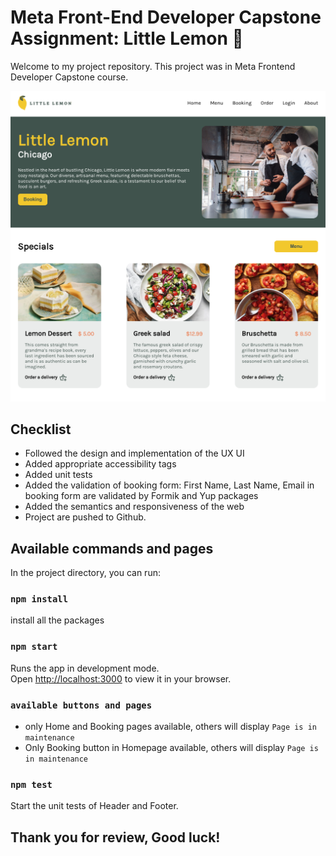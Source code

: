 # Meta Front-End Developer Capstone Assignment: Little Lemon :lemon:

Welcome to my project repository. This project was in Meta Frontend Developer Capstone course.

![Website Preview](./src/assets/screenshot.png)

## Checklist

- Followed the design and implementation of the UX UI
- Added appropriate accessibility tags
- Added unit tests
- Added the validation of booking form: First Name, Last Name, Email in booking form are validated by Formik and Yup packages
- Added the semantics and responsiveness of the web
- Project are pushed to Github.

## Available commands and pages

In the project directory, you can run:

### `npm install`

install all the packages

### `npm start`

Runs the app in development mode.\
Open [http://localhost:3000](http://localhost:3000) to view it in your browser.

### `available buttons and pages`

- only Home and Booking pages available, others will display `Page is in maintenance`
- Only Booking button in Homepage available, others will display `Page is in maintenance`

### `npm test`

Start the unit tests of Header and Footer.

## Thank you for review, Good luck!
